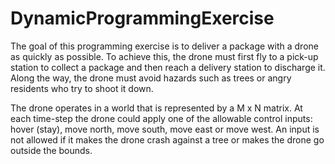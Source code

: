 # DynamicProgrammingExercise

The goal of this programming exercise is to deliver a package with a drone as quickly as
possible. To achieve this, the drone must first fly to a pick-up station to collect a package and
then reach a delivery station to discharge it. Along the way, the drone must avoid hazards such
as trees or angry residents who try to shoot it down.




The drone operates in a world that is represented by a M x N matrix. At each time-step the drone could apply one of the allowable control inputs: 
hover (stay), move north, move south, move east or move west. An input is not allowed if it makes the drone crash against 
a tree or makes the drone go outside the bounds.
